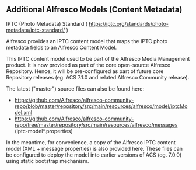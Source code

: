 ## Additional Alfresco Models (Content Metadata)

IPTC (Photo Metadata) Standard ( https://iptc.org/standards/photo-metadata/iptc-standard/ )
 
Alfresco provides an IPTC content model that maps the IPTC photo metadata fields to an 
Alfresco Content Model. 

This IPTC content model used to be part of the Alfresco Media Management product. It is now 
provided as part of the core open-source Alfresco Repository. Hence, it will be pre-configured 
as part of future core Repository releases (eg. ACS 7.1.0 and related Alfresco Community release). 

The latest ("master") source files can also be found here:

- https://github.com/Alfresco/alfresco-community-repo/blob/master/repository/src/main/resources/alfresco/model/iptcModel.xml
- https://github.com/Alfresco/alfresco-community-repo/tree/master/repository/src/main/resources/alfresco/messages (iptc-model*.properties)

In the meantime, for convenience, a copy of the Alfresco IPTC content model (XML + message properties) 
is also provided here. These files can be configured to deploy the model into earlier versions of 
ACS (eg. 7.0.0) using static bootstrap mechanism.

  
